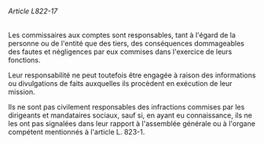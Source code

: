 ###### Article L822-17

Les commissaires aux comptes sont responsables, tant à l'égard de la personne ou de l'entité que des tiers, des conséquences dommageables des fautes et négligences par eux commises dans l'exercice de leurs fonctions.

Leur responsabilité ne peut toutefois être engagée à raison des informations ou divulgations de faits auxquelles ils procèdent en exécution de leur mission.

Ils ne sont pas civilement responsables des infractions commises par les dirigeants et mandataires sociaux, sauf si, en ayant eu connaissance, ils ne les ont pas signalées dans leur rapport à l'assemblée générale ou à l'organe compétent mentionnés à l'article L. 823-1.

